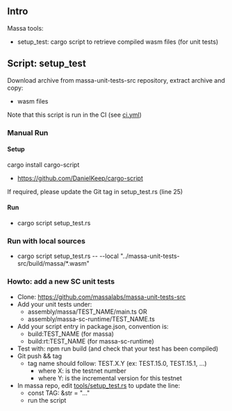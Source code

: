 ## Intro

Massa tools:
* setup_test: cargo script to retrieve compiled wasm files (for unit tests)

## Script: setup_test

Download archive from massa-unit-tests-src repository, extract archive and copy:
* wasm files

Note that this script is run in the CI (see [ci.yml](../.github/workflows/ci.yml))

### Manual Run

#### Setup

cargo install cargo-script

* https://github.com/DanielKeep/cargo-script

If required, please update the Git tag in setup_test.rs (line 25)

#### Run

* cargo script setup_test.rs

### Run with local sources

* cargo script setup_test.rs -- --local "../massa-unit-tests-src/build/massa/*.wasm"

### Howto: add a new SC unit tests

* Clone: https://github.com/massalabs/massa-unit-tests-src
* Add your unit tests under:
  * assembly/massa/TEST_NAME/main.ts OR
  * assembly/massa-sc-runtime/TEST_NAME.ts
* Add your script entry in package.json, convention is:
  * build:TEST_NAME (for massa)
  * build:rt:TEST_NAME (for massa-sc-runtime)
* Test with: npm run build (and check that your test has been compiled)
* Git push && tag
  * tag name should follow: TEST.X.Y (ex: TEST.15.0, TEST.15.1, ...)
    * where X: is the testnet number
    * where Y: is the incremental version for this testnet
* In massa repo, edit [tools/setup_test.rs](setup_test.rs) to update the line:
  * const TAG: &str = "..."
  * run the script
